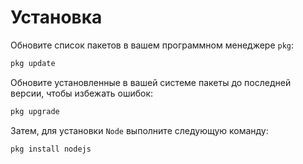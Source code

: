 # Установка

Обновите список пакетов в вашем программном менеджере `pkg`:
```sh
pkg update
```

Обновите установленные в вашей системе пакеты до последней версии, чтобы избежать ошибок:
```sh
pkg upgrade
```

Затем, для установки `Node` выполните следующую команду:
```sh
pkg install nodejs
```